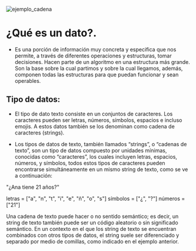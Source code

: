 ![ejemplo_cadena](https://user-images.githubusercontent.com/67702555/226384317-105fdff6-8fed-4534-927f-91bee0057bf9.png)
# ¿Qué es un dato?.

- Es una porción de información muy concreta y especifica que nos permite, a través de diferentes operaciones y estructuras, tomar decisiones. Hacen parte de un algoritmo en una estructura más grande.
Son la base sobre la cual partimos y sobre la cual llegamos, además, componen todas las estructuras para que puedan funcionar y sean operables.

## Tipo de datos:

- El tipo de dato texto consiste en un conjuntos de caracteres. Los caracteres pueden ser letras, números, símbolos, espacios e incluso emojis. A estos datos también se los denominan como cadena de caracteres (strings).

- Los tipos de datos de texto, también llamados “strings”, o “cadenas de texto”, son un tipo de datos compuesto por unidades mínimas, conocidas como “caracteres”, los cuales incluyen letras, espacios, números, y símbolos, todos estos tipos de caracteres pueden encontrarse simultáneamente en un mismo string de texto, como se ve a continuación:

"¿Ana tiene 21 años?"

letras = ["a", "n", "t", "i", "e", "ñ", "o", "s"]
símbolos = ["¿", "?"]
números = ["21"]

Una cadena de texto puede hacer o no sentido semántico; es decir, un string de texto también puede ser un código aleatorio o sin significado semántico.
En un contexto en el que los string de texto se encuentran combinados con otros tipos de datos, el string suele ser diferenciado y separado por medio de comillas, como indicado en el ejemplo anterior.


